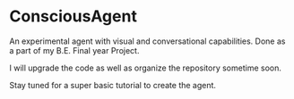 # ConsciousAgent
An experimental agent with visual and conversational capabilities.
Done as a part of my B.E. Final year Project.

I will upgrade the code as well as organize the repository sometime soon. 

Stay tuned for a super basic tutorial to create the agent.
